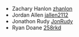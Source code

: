 * Zachary Hanlon [zhanlon](https://github.com/zhanlon)
* Jordan Allen [jallen2112](https://github.com/jallen2112)
* Jonathon Rudy [JonRudy](https://github.com/JonRudy)
* Ryan Doane [258rkd](https://github.com/258rkd/SETeams)
